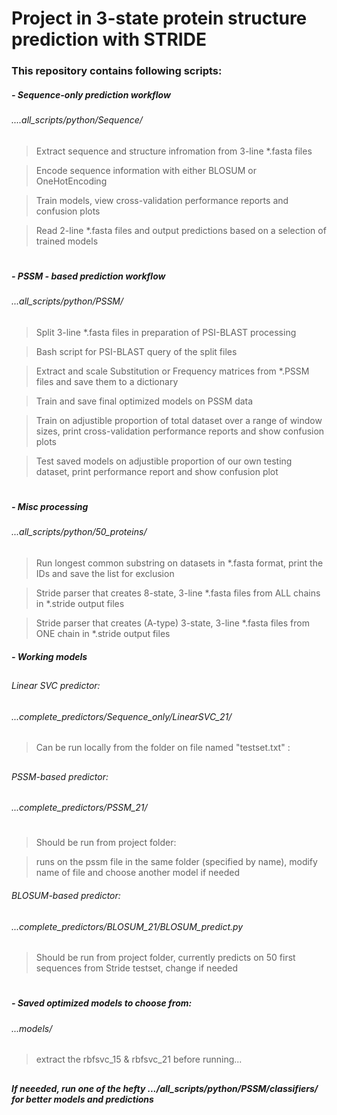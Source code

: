 # Project in 3-state protein structure prediction with STRIDE

### This repository contains following scripts:

##### - Sequence-only prediction workflow
###### ....all_scripts/python/Sequence/
##

 > Extract sequence and structure infromation from 3-line  *.fasta files 

 > Encode sequence information with either BLOSUM or OneHotEncoding

 > Train models, view cross-validation performance reports and confusion plots

 > Read 2-line *.fasta files and output predictions based on a selection of trained models

#
#
#



##### - PSSM - based prediction workflow
######    ...all_scripts/python/PSSM/
##
> Split 3-line  *.fasta files in preparation of PSI-BLAST processing

> Bash script for PSI-BLAST query of the split files

> Extract and scale Substitution or Frequency matrices from *.PSSM files and save them to a dictionary

> Train and save final optimized models on PSSM data

> Train on adjustible proportion of total dataset over a range of window sizes, print cross-validation performance reports and show confusion plots

> Test saved models on adjustible proportion of our own testing dataset, print performance report and show confusion plot

#
#
#
##### - Misc processing
###### ...all_scripts/python/50_proteins/
##
> Run longest common substring on datasets in *.fasta format, print the IDs and save the list for exclusion

> Stride parser that creates 8-state, 3-line  *.fasta files from ALL chains in *.stride output files

> Stride parser that creates (A-type) 3-state, 3-line *.fasta files from ONE chain in *.stride output files





##### - Working models
##
###### Linear SVC predictor:
###### ...complete_predictors/Sequence_only/LinearSVC_21/ 
##
> Can be run locally from the folder on file named "testset.txt" :




##
###### PSSM-based predictor:
###### ...complete_predictors/PSSM_21/
#
> Should be run from project folder:

>  runs on the pssm file in the same folder (specified by name), modify name of file and choose another model if needed






###### BLOSUM-based predictor:
###### ...complete_predictors/BLOSUM_21/BLOSUM_predict.py
##
>Should be run from project folder, currently predicts on 50 first sequences from Stride testset, change if needed

#
#
#

##### - Saved optimized models to choose from:
###### ...models/
>  extract the rbfsvc_15 & rbfsvc_21 before running... 
##
##
##### If neeeded, run one of the hefty  .../all_scripts/python/PSSM/classifiers/ for better models and predictions
